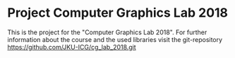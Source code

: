 # Project Computer Graphics Lab 2018

This is the project for the "Computer Graphics Lab 2018".
For further information about the course and the used libraries visit the git-repository https://github.com/JKU-ICG/cg_lab_2018.git


